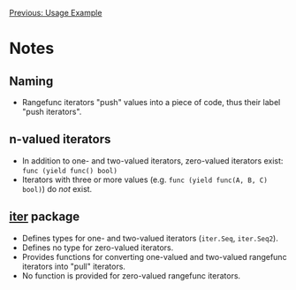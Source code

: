 [Previous: Usage Example](./07.md)

# Notes

## Naming

* Rangefunc iterators "push" values into a piece of code, thus their label "push iterators".

## n-valued iterators

* In addition to one- and two-valued iterators, zero-valued iterators exist: `func (yield func() bool)`
* Iterators with three or more values (e.g. `func (yield func(A, B, C) bool)`) do _not_ exist.

## [iter](https://pkg.go.dev/iter) package

* Defines types for one- and two-valued iterators (`iter.Seq`, `iter.Seq2`).
* Defines no type for zero-valued iterators.
* Provides functions for converting one-valued and two-valued rangefunc iterators into "pull" iterators.
* No function is provided for zero-valued rangefunc iterators.
